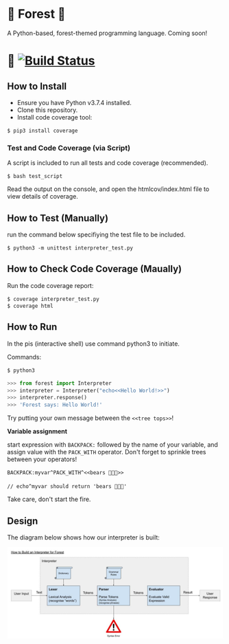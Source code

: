 # 🌲 Forest 🌲

A Python-based, forest-themed programming language. Coming soon!

# 🐻 [![Build Status](https://travis-ci.org/lucianmot/f.rest.svg?branch=master)](https://travis-ci.org/lucianmot/f.rest)

## How to Install

* Ensure you have Python v3.7.4 installed.
* Clone this repository.
* Install code coverage tool:

```console
$ pip3 install coverage
```

### Test and Code Coverage (via Script)

A script is included to run all tests and code coverage (recommended).

```console
$ bash test_script
```

Read the output on the console, and open the htmlcov/index.html file to view details of coverage.

## How to Test (Manually)

run the command below specifiying the test file to be included.

```console
$ python3 -m unittest interpreter_test.py
```

## How to Check Code Coverage (Maually)

Run the code coverage report:

```console
$ coverage interpreter_test.py
$ coverage html
```

## How to Run

In the pis (interactive shell) use command python3 to initiate.

Commands:
```console
$ python3
```
```python
>>> from forest import Interpreter
>>> interpreter = Interpreter("echo<<Hello World!>>")
>>> interpreter.response()
>>> 'Forest says: Hello World!'
```

Try putting your own message between the `<<tree tops>>`!   

**Variable assignment**  

start expression with `BACKPACK:` followed by the name of your variable, and assign value with the `PACK_WITH` operator. Don't forget to sprinkle trees between your operators!  

```
BACKPACK:myvar^PACK_WITH^<<bears 🐻🐻🐻>> 

// echo^myvar should return 'bears 🐻🐻🐻'
```

Take care, don't start the fire.


## Design

The diagram below shows how our interpreter is built:

![interpreter](Interpreterv2.jpg)

